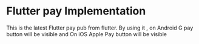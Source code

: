 # Flutter pay Implementation
This is the latest Flutter pay pub from flutter. By using it , on Android G pay button will be visible and On iOS Apple Pay button will be visible
